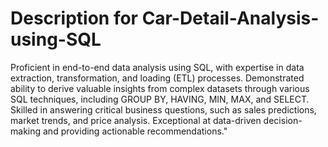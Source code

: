 # Description for Car-Detail-Analysis-using-SQL
Proficient in end-to-end data analysis using SQL, with expertise in data extraction, transformation, and loading (ETL) processes. 
Demonstrated ability to derive valuable insights from complex datasets through various SQL techniques, including GROUP BY, HAVING, MIN, MAX, and SELECT.
Skilled in answering critical business questions, such as sales predictions, market trends, and price analysis. Exceptional at data-driven decision-making and providing actionable recommendations."
